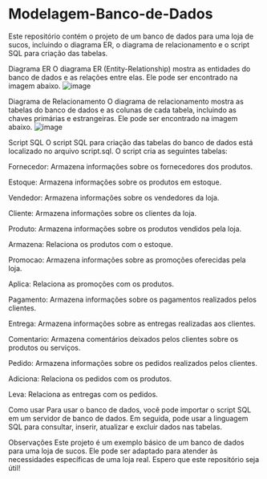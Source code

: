 # Modelagem-Banco-de-Dados

Este repositório contém o projeto de um banco de dados para uma loja de sucos, incluindo o diagrama ER, o diagrama de relacionamento e o script SQL para criação das tabelas.


Diagrama ER
O diagrama ER (Entity-Relationship) mostra as entidades do banco de dados e as relações entre elas. Ele pode ser encontrado na imagem abaixo.
![image](https://github.com/user-attachments/assets/9b6d7c57-a381-4665-9434-addb7f12c9ea)


Diagrama de Relacionamento
O diagrama de relacionamento mostra as tabelas do banco de dados e as colunas de cada tabela, incluindo as chaves primárias e estrangeiras. Ele pode ser encontrado na imagem abaixo.
![image](https://github.com/user-attachments/assets/ab12bd7a-3c53-4340-a367-b52809527531)



Script SQL
O script SQL para criação das tabelas do banco de dados está localizado no arquivo script.sql. O script cria as seguintes tabelas:

Fornecedor: Armazena informações sobre os fornecedores dos produtos.


Estoque: Armazena informações sobre os produtos em estoque.


Vendedor: Armazena informações sobre os vendedores da loja.


Cliente: Armazena informações sobre os clientes da loja.


Produto: Armazena informações sobre os produtos vendidos pela loja.


Armazena: Relaciona os produtos com o estoque.


Promocao: Armazena informações sobre as promoções oferecidas pela loja.


Aplica: Relaciona as promoções com os produtos.


Pagamento: Armazena informações sobre os pagamentos realizados pelos clientes.


Entrega: Armazena informações sobre as entregas realizadas aos clientes.


Comentario: Armazena comentários deixados pelos clientes sobre os produtos ou serviços.


Pedido: Armazena informações sobre os pedidos realizados pelos clientes.


Adiciona: Relaciona os pedidos com os produtos.


Leva: Relaciona as entregas com os pedidos.


Como usar
Para usar o banco de dados, você pode importar o script SQL em um servidor de banco de dados. Em seguida, pode usar a linguagem SQL para consultar, inserir, atualizar e excluir dados nas tabelas.


Observações
Este projeto é um exemplo básico de um banco de dados para uma loja de sucos. Ele pode ser adaptado para atender às necessidades específicas de uma loja real.
Espero que este repositório seja útil!
